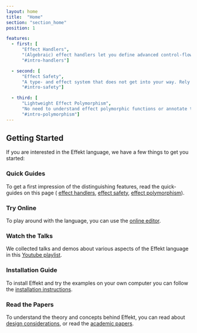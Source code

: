 ```yaml
---
layout: home
title:  "Home"
section: "section_home"
position: 1

features:
  - first: [
      "Effect Handlers",
      "(Algebraic) effect handlers let you define advanced control-flow structures like generators as user libraries. Those libraries can be seamlessly composed.",
      "#intro-handlers"]

  - second: [
      "Effect Safety",
      "A type- and effect system that does not get into your way. Rely on a simple, yet powerful effect system that guarantees all effects to be handled.",
      "#intro-safety"]

  - third: [
      "Lightweight Effect Polymorphism",
      "No need to understand effect polymorphic functions or annotate them. Explicit effect polymorphism simply does not exist.",
      "#intro-polymorphism"]
---
```



## Getting Started
If you are interested in the Effekt language, we have a few things to get you started:

<section id="getting-started">

<div id="start-guide">
<h3>Quick Guides</h3>
<p>To get a first impression of the distinguishing features, read the quick-guides on this page (
  <a href="#intro-handlers">effect handlers</a>,
  <a href="#intro-safety">effect safety</a>,
  <a href="#intro-polymorphism">effect polymorphism</a>).
</p>
</div>

<div id="start-try">
<h3>Try Online</h3>
<p>To play around with the language, you can use the <a href="quickstart">online editor</a>.</p>
</div>

<div id="start-videos">
<h3>Watch the Talks</h3>
<p>We collected talks and demos about various aspects of the Effekt language in this <a href="https://www.youtube.com/playlist?list=PLqCIRc1Z01F7DqUAupr2Eyel_CyL4d8V7">Youtube playlist</a>.</p>
</div>

<div id="start-install">
<h3>Installation Guide</h3>
<p>To install Effekt and try the examples on your own computer you can follow the <a href="docs/getting-started">installation instructions</a>.</p>
</div>

<div id="start-read">
<h3>Read the Papers</h3>
<p>To understand the theory and concepts behind Effekt, you can read about
<a href="design-considerations">design considerations</a>, or read the
<a href="publications">academic papers</a>.</p>
</div>

</section>
